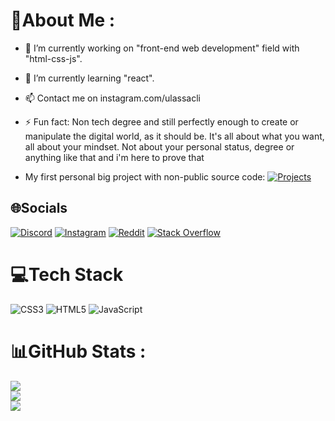 # 💫About Me :
* 🔭 I’m currently working on "front-end web development" field with "html-css-js".
* 🌱 I’m currently learning "react".
* 📫 Contact me on instagram.com/ulassacli
* ⚡ Fun fact: Non tech degree and still perfectly enough to create or manipulate the digital world, as it should be. It's all about what you want, all about your mindset. Not about your personal status, degree or anything like that and i'm here to prove that

* My first personal big project with non-public source code:    [![Projects](https://i.ibb.co/Dbfq3ZK/icons8-link-24-1-removebg-preview-1-modified.png)](https://codepen.io/solemensis)

## 🌐Socials
[![Discord](https://img.shields.io/badge/Discord-%237289DA.svg?logo=discord&logoColor=white)](https://discord.com/channels/Solemensis#5575) [![Instagram](https://img.shields.io/badge/Instagram-%23E4405F.svg?logo=Instagram&logoColor=white)](https://instagram.com/ulassacli) [![Reddit](https://img.shields.io/badge/Reddit-%23FF4500.svg?logo=Reddit&logoColor=white)](https://reddit.com/user/Clarityb27) [![Stack Overflow](https://img.shields.io/badge/-Stackoverflow-FE7A16?logo=stack-overflow&logoColor=white)](https://stackoverflow.com/users/17817556) 

# 💻Tech Stack
![CSS3](https://img.shields.io/badge/css3-%231572B6.svg?style=for-the-badge&logo=css3&logoColor=white) ![HTML5](https://img.shields.io/badge/html5-%23E34F26.svg?style=for-the-badge&logo=html5&logoColor=white) ![JavaScript](https://img.shields.io/badge/javascript-%23323330.svg?style=for-the-badge&logo=javascript&logoColor=%23F7DF1E)
# 📊GitHub Stats :
![](https://github-readme-stats.vercel.app/api?username=Solemensis&theme=vision-friendly-dark&hide_border=false&include_all_commits=false&count_private=true)<br/>
![](https://github-readme-streak-stats.herokuapp.com/?user=Solemensis&theme=vision-friendly-dark&hide_border=false)<br/>
![](https://github-readme-stats.vercel.app/api/top-langs/?username=Solemensis&theme=vision-friendly-dark&hide_border=false&include_all_commits=false&count_private=true&layout=compact)



